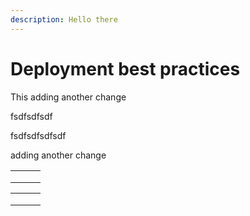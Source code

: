 ```yaml
---
description: Hello there
---
```


# Deployment best practices

This adding another change

fsdfsdfsdf

fsdfsdfsdfsdf



adding another change&#x20;

|   |   |   |
| - | - | - |
|   |   |   |
|   |   |   |
|   |   |   |

|   |   |   |
| - | - | - |
|   |   |   |
|   |   |   |
|   |   |   |
